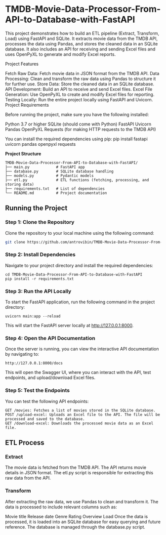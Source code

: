 # TMDB-Movie-Data-Processor-From-API-to-Database-with-FastAPI

This project demonstrates how to build an ETL pipeline (Extract, Transform, Load) using FastAPI and SQLite. It extracts movie data from the TMDB API, processes the data using Pandas, and stores the cleaned data in an SQLite database. It also includes an API for receiving and sending Excel files and uses OpenPyXL to generate and modify Excel reports.

Project Features

Fetch Raw Data: Fetch movie data in JSON format from the TMDB API.
Data Processing: Clean and transform the raw data using Pandas to structure it for further use.
Store Data: Store the cleaned data in an SQLite database.
API Development: Build an API to receive and send Excel files.
Excel File Generation: Use OpenPyXL to create and modify Excel files for reporting.
Testing Locally: Run the entire project locally using FastAPI and Uvicorn.
Project Requirements

Before running the project, make sure you have the following installed:

Python 3.7 or higher
SQLite (should come with Python)
FastAPI
Uvicorn
Pandas
OpenPyXL
Requests (for making HTTP requests to the TMDB API)

You can install the required dependencies using pip: pip install fastapi uvicorn pandas openpyxl requests

**Project Structure**
```
TMDB-Movie-Data-Processor-From-API-to-Database-with-FastAPI/
├── main.py            # FastAPI app
├── database.py        # SQLite database handling
├── models.py          # Pydantic models
├── etl.py             # ETL functions (fetching, processing, and storing data)
├── requirements.txt   # List of dependencies
└── README.md          # Project documentation
```


## **Running the Project**
### Step 1: Clone the Repository
Clone the repository to your local machine using the following command:

```bash
git clone https://github.com/antrovibin/TMDB-Movie-Data-Processor-From-API-to-Database-with-FastAPI.git
```

### Step 2: Install Dependencies
Navigate to your project directory and install the required dependencies:

```
cd TMDB-Movie-Data-Processor-From-API-to-Database-with-FastAPI
pip install -r requirements.txt
```

### Step 3: Run the API Locally
To start the FastAPI application, run the following command in the project directory:

```
uvicorn main:app --reload
```
This will start the FastAPI server locally at http://127.0.0.1:8000.

### Step 4: Open the API Documentation
Once the server is running, you can view the interactive API documentation by navigating to:
```
http://127.0.0.1:8000/docs
```
This will open the Swagger UI, where you can interact with the API, test endpoints, and upload/download Excel files.

### Step 5: Test the Endpoints
You can test the following API endpoints:
```
GET /movies: Fetches a list of movies stored in the SQLite database.
POST /upload-excel: Uploads an Excel file to the API. The file will be processed and saved to the database.
GET /download-excel: Downloads the processed movie data as an Excel file.
```


## ETL Process

### Extract
The movie data is fetched from the TMDB API. The API returns movie details in JSON format. The etl.py script is responsible for extracting this raw data from the API.

### Transform
After extracting the raw data, we use Pandas to clean and transform it. The data is processed to include relevant columns such as:

Movie title
Release date
Genre
Rating
Overview
Load
Once the data is processed, it is loaded into an SQLite database for easy querying and future reference. The database is managed through the database.py script.
